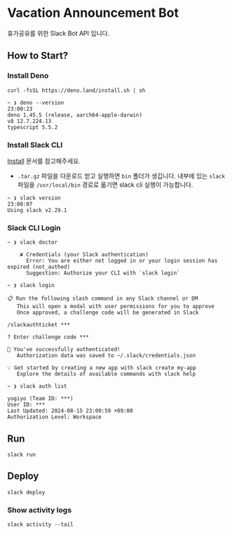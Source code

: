# Vacation Announcement Bot

휴가공유를 위한 Slack Bot API 입니다.

## How to Start?

### Install Deno

```shell
curl -fsSL https://deno.land/install.sh | sh

~ ❯ deno --version                                                     23:00:23
deno 1.45.5 (release, aarch64-apple-darwin)
v8 12.7.224.13
typescript 5.5.2
```

### Install Slack CLI

[Install](https://api.slack.com/automation/cli/install-mac-linux) 문서를 참고해주세요.

- `.tar.gz` 파일을 다운로드 받고 실행하면 `bin` 폴더가 생깁니다. 내부에 있는 `slack` 파일을 `/usr/local/bin` 경로로 옮기면 slack cli 실행이 가능합니다.

```shell
~ ❯ slack version                                                      23:08:07
Using slack v2.29.1
```

### Slack CLI Login

```shell
~ ❯ slack doctor

    ✘ Credentials (your Slack authentication)
      Error: You are either not logged in or your login session has expired (not_authed)
      Suggestion: Authorize your CLI with `slack login`
```

```shell
~ ❯ slack login

📋 Run the following slash command in any Slack channel or DM
   This will open a modal with user permissions for you to approve
   Once approved, a challenge code will be generated in Slack

/slackauthticket ***

? Enter challenge code ***

🔑 You've successfully authenticated!
   Authorization data was saved to ~/.slack/credentials.json

💡 Get started by creating a new app with slack create my-app
   Explore the details of available commands with slack help
```

```shell
~ ❯ slack auth list

yogiyo (Team ID: ***)
User ID: ***
Last Updated: 2024-08-15 23:09:59 +09:00
Authorization Level: Workspace
```

## Run

```shell
slack run
```

## Deploy

```shell
slack deploy
```

### Show activity logs

```shell
slack activity --tail
```
